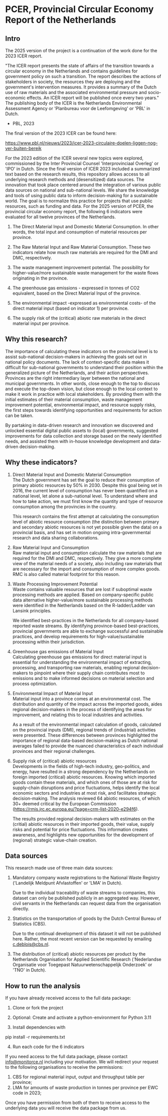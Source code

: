 # PCER, Provincial Circular Economy Report of the Netherlands


## Intro
The 2025 version of the project is a continuation of the work done for the 2023 ICER report.

"The ICER report presents the state of affairs of the transition towards a circular economy in the Netherlands and contains guidelines for government policy on such a transition. The report describes the actions of stakeholders in society, the resources they are deploying and the government's intervention measures. It provides a summary of the Dutch use of raw materials and the associated environmental pressure and socio-economic effects. An ICER report will be published once every two years." The publishing body of the ICER is the Netherlands Environmental Assessment Agency or 'Planbureau voor de Leefomgeving' or 'PBL' in Dutch.

- PBL, 2023

The final version of the 2023 ICER can be found here:

https://www.pbl.nl/nieuws/2023/icer-2023-circulaire-doelen-liggen-nog-ver-buiten-bereik

For the 2023 edition of the ICER several new topics were explored, commissioned by the Inter Provincial Counsel 'Interprovinciaal Overleg' or 'IPO' in Dutch. Since the final version of ICER 2023 included a summarized text based on the research results, this repository allows access to all underlying research methods and (desensitized) data sources. The innovation that took place centered around the integration of various public data sources on national and sub-national levels. We share the knowledge and tools of using public data to inform decision-making for a sustainable world. The goal is to normalize this practice for projects that use public resources, such as funding and data. 
For the 2025 version of PCER, the provincial circular economy report, the following 6 indicators were evaluated for all twelve provinces of the Netherlands.

1) The Direct Material Input and Domestic Material Consumption. In other words, the total input and consumption of material resources per province. 

2) The Raw Material Input and Raw Material Consumption. These two indicators relate how much raw materials are required for the DMI and DMC, respectively.

3) The waste management improvement potential. The possibility for higher-value/more sustainable waste management for the waste flows originating in the province. 

4) The greenhouse gas emissions - expressed in tonnes of CO2 equivalent, based on the Direct Material Input of the province.

5) The environmental impact -expressed as environmental costs- of the direct material input (based on indicator 1) per province. 

6) The supply risk of the (critical) abiotic raw materials in the direct material input per province. 


## Why this research?

The importance of calculating these indicators on the provincial level is to assist sub-national decision-makers in achieving the goals set out in national policy documents. The lack of context-specific data makes it difficult for sub-national governments to understand their position within the generalized picture of the Netherlands, and their action perspectives. Provinces are the right intermediary layer between the national and municipal governments. In other words, close enough to the top to discuss and execute the top-down vision, but close enough to the local context to make it work in practice with local stakeholders. 
By providing them with the initial estimates of their material consumption, waste management improvement potential, environmental impact, and resource supply risks, the first steps towards identifying opportunities and requirements for action can be taken. 

By partaking in data-driven research and innovation we discovered and unlocked essential digital public assets to (local) governments, suggested improvements for data collection and storage based on the newly identified needs, and assisted them with in-house knowledge development and data-driven decision-making. 


## Why these indicators?

1) Direct Material Input and Domestic Material Consumption \
The Dutch government has set the goal to reduce their consumption of primary abiotic resources by 50% in 2030. Despite this goal being set in 2016, the current level of consumption has never been quantified on a national level, let alone a sub-national level. To understand where and how to take action, we must first know the quantity and type of resource consumption among the provincies in the country. 

    This research contains the first attempt at calculating the consumption level of abiotic resource consumption (the distinction between primary and secondary abiotic resources is not yet possible given the data) on a provincial basis, and has set in motion ongoing intra-governmental research and data sharing collaborations. 

2) Raw Material Input and Consumption \
    Raw material input and consumption calculate the raw materials that are required for the DMI and DMC, respectively. 
    They give a more complete view of the material needs of a society, also including raw materials that are necessary for the import and consumption of more complex goods. RMC is also called material footprint for this reason.
3) Waste Processing Improvement Potential \
Waste contains valuable resources that are lost if suboptimal waste processing methods are applied. Based on company-specific public data alternative higher-value/more sustainable processing methods were identified in the Netherlands based on the R-ladder/Ladder van Lansink principles. 

    We identified best-practices in the Netherlands for all company-based reported waste streams. By identifying province-based best-practices, provincial governments are able to exchange successful and sustainable practices, and develop requirements for high-value/sustainable processing within their jurisdiction.

4) Greenhouse gas emissions of Material Input \
    Calculating greenhouse gas emissions for direct material input is essential for understanding the environmental impact of extracting, processing, and transporting raw materials, enabling regional decision-makers to pinpoint where their supply chain contributes most to emissions and to make informed decisions on material selection and process optimization. 
5) Environmental Impact of Material Input \
Material input into a province comes at an environmental cost. The distribution and quantity of the impact across the imported goods, aides regional decision-makers in the process of identifying the areas for improvement, and relating this to local industries and activities.

    As a result of the environmental impact calculation of goods, calculated on the provincial inputs (DMI), regional trends of (industrial) activities were presented. These differences between provinces highlighted the importance of regional data-based decision-making as Dutch national averages failed to provide the nuanced characteristics of each individual provinces and their regional challenges. 

6) Supply risk of (critical) abiotic resources \
Developments in the fields of high-tech industry, geo-politics, and energy, have resulted in a strong dependency by the Netherlands on foreign imported (critical) abiotic resources. Knowing which imported goods contain these materials, and which ones of those are at risk for supply-chain disruptions and price fluctuations, helps identify the local economic sectors and industries at most risk, and facilitates strategic decision-making. The analysis reviewed 64 abiotic resources, of which 30+ deemed critical by the European Commission (https://rmis.jrc.ec.europa.eu/?page=crm-list-2020-e294f6).

    The results provided regional decision-makers with estimates on the (critial) abiotic resources in their imported goods, their value, supply risks and potential for price fluctuations. This information creates awareness, and highlights new opportunities for the development of (regional) strategic value-chain creation.


## Data sources

This research made use of three main data sources:

1) Mandatory company waste registrations to the National Waste Registry ('Landelijk Meldpunt Afvlastoffen' or 'LMA' in Dutch). 

    Due to the individual traceability of waste streams to companies, this dataset can only be published publicly in an aggregated way. However, civil servants in the Netherlands can request data from the organisation directly. 

2) Statistics on the transportation of goods by the Dutch Central Bureau of Statistics (CBS).

    Due to the continual development of this dataset it will not be published here. Rather, the most recent version can be requested by emailing c.deblois@cbs.nl.

3) The distribution of (critical) abiotic resources per product by the Netherlands Organisation for Applied Scientific Research ('Nederlandse Organisatie voor Toegepast Natuurwetenschappelijk Onderzoek' or 'TNO' in Dutch).

## How to run the analysis

If you have already received access to the full data package:

1) Clone or fork the project

2) Optional: Create and activate a python-environment for Python 3.11

3) Install dependencies with

pip install -r requirements.txt

4) Run each code for the 6 indicators

If you need access to the full data package, please contact info@monitorce.nl including your motivation. We will redirect your request to the following organisations to receive the permissions:
1) CBS for regional material input, output and throughput table per province;
2) LMA for amounts of waste production in tonnes per province per EWC code in 2023;

Once you have permission from both of them to receive access to the underlying data you will receive the data package from us.
